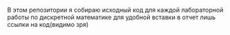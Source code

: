 В этом репозитории я собираю исходный код для каждой лабораторной работы по дискретной математике
для удобной вставки в отчет лишь ссылки на код(видимо зря)
